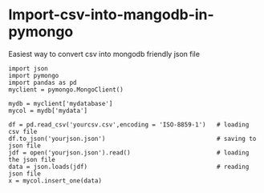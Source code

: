 # Import-csv-into-mangodb-in-pymongo
Easiest way to convert csv into mongodb friendly json file 

    import json
    import pymongo
    import pandas as pd
    myclient = pymongo.MongoClient()

    mydb = myclient['mydatabase']
    mycol = mydb['mydata']

    df = pd.read_csv('yourcsv.csv',encoding = 'ISO-8859-1')   # loading csv file
    df.to_json('yourjson.json')                               # saving to json file
    jdf = open('yourjson.json').read()                        # loading the json file 
    data = json.loads(jdf)                                    # reading json file 
    x = mycol.insert_one(data)
